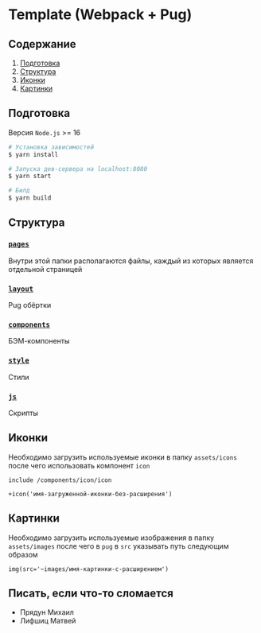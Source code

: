 # Template (Webpack + Pug)

## Содержание

1. [Подготовка](#подготовка)
2. [Структура](#структура)
3. [Иконки](#иконки)
4. [Картинки](#картинки)

## Подготовка

Версия `Node.js` >= 16

```bash
# Установка зависимостей
$ yarn install

# Запуска дев-сервера на localhost:8080
$ yarn start

# Билд
$ yarn build
```

## Структура

### [`pages`](pages)

Внутри этой папки располагаются файлы, каждый из
которых является отдельной страницей

### [`layout`](layouts)

Pug обёртки

### [`components`](components)

БЭМ-компоненты

### [`style`](style)

Cтили

### [`js`](js)

Скрипты

## Иконки

Необходимо загрузить используемые иконки в папку `assets/icons`
после чего использовать компонент `icon`

```jade
include /components/icon/icon

+icon('имя-загруженной-иконки-без-расширения')
```

## Картинки

Необходимо загрузить используемые изображения в папку `assets/images`
после чего в `pug` в `src` указывать путь следующим образом

```jade
img(src='~images/имя-картинки-с-расширением')
```

## Писать, если что-то сломается

-   Прядун Михаил
-   Лифшиц Матвей
